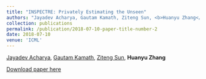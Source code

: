 ```yaml
---
title: "INSPECTRE: Privately Estimating the Unseen"
authors: "Jayadev Acharya, Gautam Kamath, Ziteng Sun, <b>Huanyu Zhang</b>, accepted by <b>ICML 2018</b>"
collection: publications
permalink: /publication/2018-07-10-paper-title-number-2
date: 2018-07-10
venue: 'ICML'
---
```



[Jayadev Acharya](https://people.ece.cornell.edu/acharya/), [Gautam Kamath](www.gautamkamath.com/), [Ziteng Sun](http://www.zitengsun.com/), **Huanyu Zhang** 

[Download paper here](http://proceedings.mlr.press/v80/acharya18a/acharya18a.pdf)
